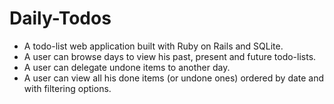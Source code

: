 # Daily-Todos

* A todo-list web application built with Ruby on Rails and SQLite.
* A user can browse days to view his past, present and future todo-lists.
* A user can delegate undone items to another day.
* A user can view all his done items (or undone ones) ordered by date and with filtering options.